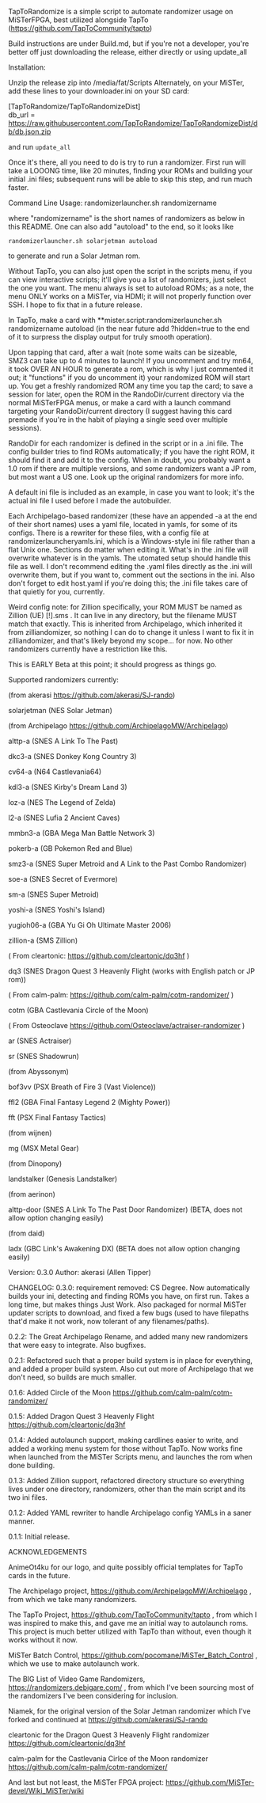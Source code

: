 TapToRandomize is a simple script to automate randomizer usage on MiSTerFPGA, best utilized alongside TapTo (https://github.com/TapToCommunity/tapto)

Build instructions are under Build.md, but if you're not a developer, you're better off just downloading the release, either directly or using update_all

Installation:

Unzip the release zip into /media/fat/Scripts
Alternately, on your MiSTer, add these lines to your downloader.ini on your SD card:


[TapToRandomize/TapToRandomizeDist]<br>
db_url = https://raw.githubusercontent.com/TapToRandomize/TapToRandomizeDist/db/db.json.zip


and run `update_all`

Once it's there, all you need to do is try to run a randomizer. First run will take a LOOONG time, like 20 minutes, finding your ROMs and building your initial .ini files; subsequent runs will be able to skip this step, and run much faster.

Command Line Usage: randomizerlauncher.sh randomizername

where "randomizername" is the short names of randomizers as below in this README. One can also add "autoload" to the end, so it looks like

`randomizerlauncher.sh solarjetman autoload`

to generate and run a Solar Jetman rom.

Without TapTo, you can also just open the script in the scripts menu, if you can view interactive scripts; it'll give you a list of randomizers, just select the one you want. The menu always is set to autoload ROMs; as a note, the menu ONLY works on a MiSTer, via HDMI; it will not properly function over SSH. I hope to fix that in a future release.

In TapTo, make a card with **mister.script:randomizerlauncher.sh randomizername autoload (in the near future add ?hidden=true to the end of it to surpress the display output for truly smooth operation).

Upon tapping that card, after a wait (note some waits can be sizeable, SMZ3 can take up to 4 minutes to launch! If you uncomment and try mn64, it took OVER AN HOUR to generate a rom, which is why I just commented it out; it "functions" if you do uncomment it) your randomized ROM will start up. You get a freshly randomized ROM any time you tap the card; to save a session for later, open the ROM in the RandoDir/current directory via the normal MiSTerFPGA menus, or make a card with a launch command targeting your RandoDir/current directory (I suggest having this card premade if you're in the habit of playing a single seed over multiple sessions).

RandoDir for each randomizer is defined in the script or in a .ini file. The config builder tries to find ROMs automatically; if you have the right ROM, it should find it and add it to the config. When in doubt, you probably want a 1.0 rom if there are multiple versions, and some randomizers want a JP rom, but most want a US one. Look up the original randomizers for more info.

A default ini file is included as an example, in case you want to look; it's the actual ini file I used before I made the autobuilder.

Each Archipelago-based randomizer (these have an appended -a at the end of their short names) uses a yaml file, located in yamls, for some of its configs. There is a rewriter for these files, with a config file at randomizerlauncheryamls.ini, which is a Windows-style ini file rather than a flat Unix one. Sections do matter when editing it. What's in the .ini file will overwrite whatever is in the yamls. The utomated setup should handle this file as well. I don't recommend editing the .yaml files directly as the .ini will overwrite them, but if you want to, comment out the sections in the ini. Also don't forget to edit host.yaml if you're doing this; the .ini file takes care of that quietly for you, currently.

Weird config note: for Zillion specifically, your ROM MUST be named as Zillion (UE) [!].sms . It can live in any directory, but the filename MUST match that exactly. This is inherited from Archipelago, which inherited it from zilliandomizer, so nothing I can do to change it unless I want to fix it in zilliandomizer, and that's likely beyond my scope... for now. No other randomizers currently have a restriction like this.

This is EARLY Beta at this point; it should progress as things go.

Supported randomizers currently:

(from akerasi https://github.com/akerasi/SJ-rando)

solarjetman (NES Solar Jetman)

(from Archipelago https://github.com/ArchipelagoMW/Archipelago)

alttp-a (SNES A Link To The Past)

dkc3-a (SNES Donkey Kong Country 3)

cv64-a (N64 Castlevania64)

kdl3-a (SNES Kirby's Dream Land 3)

loz-a (NES The Legend of Zelda)

l2-a (SNES Lufia 2 Ancient Caves)

mmbn3-a (GBA Mega Man Battle Network 3)

pokerb-a (GB Pokemon Red and Blue)

smz3-a (SNES Super Metroid and A Link to the Past Combo Randomizer)

soe-a (SNES Secret of Evermore)

sm-a (SNES Super Metroid)

yoshi-a (SNES Yoshi's Island)

yugioh06-a (GBA Yu Gi Oh Ultimate Master 2006)

zillion-a (SMS Zillion)

( From cleartonic: https://github.com/cleartonic/dq3hf )

dq3 (SNES Dragon Quest 3 Heavenly Flight (works with English patch or JP rom))

( From calm-palm: https://github.com/calm-palm/cotm-randomizer/ )

cotm (GBA Castlevania Circle of the Moon)

( From Osteoclave https://github.com/Osteoclave/actraiser-randomizer )

ar (SNES Actraiser)

sr (SNES Shadowrun)

(from Abyssonym)

bof3vv (PSX Breath of Fire 3 (Vast Violence))

ffl2 (GBA Final Fantasy Legend 2 (Mighty Power))

fft (PSX Final Fantasy Tactics)

(from wijnen)

mg (MSX Metal Gear)

(from Dinopony)

landstalker (Genesis Landstalker)

(from aerinon)

alttp-door (SNES A Link To The Past Door Randomizer) (BETA, does not allow option changing easily)

(from daid)

ladx (GBC Link's Awakening DX) (BETA does not allow option changing easily)

Version: 0.3.0
Author: akerasi (Allen Tipper)

CHANGELOG:
0.3.0: requirement removed: CS Degree. Now automatically builds your ini, detecting and finding ROMs you have, on first run. Takes a long time, but makes things Just Work. Also packaged for normal MiSTer updater scripts to download, and fixed a few bugs (used to have filepaths that'd make it not work, now tolerant of any filenames/paths).

0.2.2: The Great Archipelago Rename, and added many new randomizers that were easy to integrate. Also bugfixes.

0.2.1: Refactored such that a proper build system is in place for everything, and added a proper build system. Also cut out more of Archipelago that we don't need, so builds are much smaller.

0.1.6: Added Circle of the Moon https://github.com/calm-palm/cotm-randomizer/

0.1.5: Added Dragon Quest 3 Heavenly Flight https://github.com/cleartonic/dq3hf

0.1.4: Added autolaunch support, making cardlines easier to write, and added a working menu system for those without TapTo. Now works fine when launched from the MiSTer Scripts menu, and launches the rom when done building.

0.1.3: Added Zillion support, refactored directory structure so everything lives under one directory, randomizers, other than the main script and its two ini files.

0.1.2: Added YAML rewriter to handle Archipelago config YAMLs in a saner manner.

0.1.1: Initial release.

ACKNOWLEDGEMENTS

AnimeOt4ku for our logo, and quite possibly official templates for TapTo cards in the future.

The Archipelago project, https://github.com/ArchipelagoMW/Archipelago , from which we take many randomizers.

The TapTo Project, https://github.com/TapToCommunity/tapto , from which I was inspired to make this, and gave me an initial way to autolaunch roms. This project is much better utilized with TapTo than without, even though it works without it now.

MiSTer Batch Control, https://github.com/pocomane/MiSTer_Batch_Control , which we use to make autolaunch work.

The BIG List of Video Game Randomizers, https://randomizers.debigare.com/ , from which I've been sourcing most of the randomizers I've been considering for inclusion.

Niamek, for the original version of the Solar Jetman randomizer which I've forked and continued at https://github.com/akerasi/SJ-rando

cleartonic for the Dragon Quest 3 Heavenly Flight randomizer https://github.com/cleartonic/dq3hf

calm-palm for the Castlevania Cirlce of the Moon randomizer https://github.com/calm-palm/cotm-randomizer/

And last but not least, the MiSTer FPGA project: https://github.com/MiSTer-devel/Wiki_MiSTer/wiki
